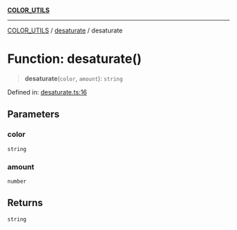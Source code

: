 [**COLOR_UTILS**](../../README.md)

***

[COLOR_UTILS](../../README.md) / [desaturate](../README.md) / desaturate

# Function: desaturate()

> **desaturate**(`color`, `amount`): `string`

Defined in: [desaturate.ts:16](https://github.com/dailker/everyutil/blob/8ebd741383aff061deffff96bf58a9059d1b9944/src/color/desaturate.ts#L16)

## Parameters

### color

`string`

### amount

`number`

## Returns

`string`
